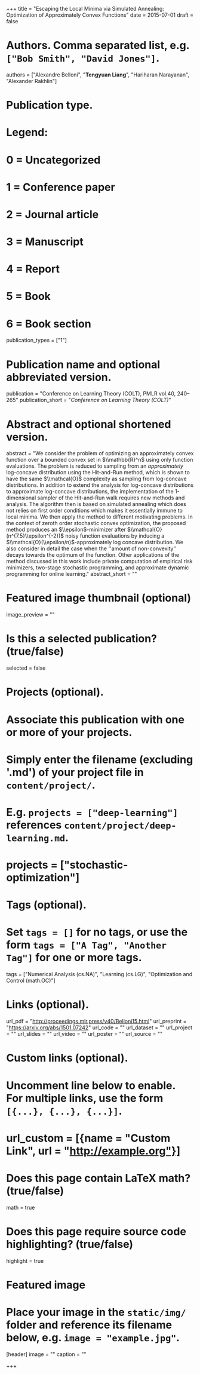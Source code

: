 +++
title = "Escaping the Local Minima via Simulated Annealing: Optimization of Approximately Convex Functions"
date = 2015-07-01
draft = false

# Authors. Comma separated list, e.g. `["Bob Smith", "David Jones"]`.
authors = ["Alexandre Belloni", "**Tengyuan Liang**", "Hariharan Narayanan", "Alexander Rakhlin"]

# Publication type.
# Legend:
# 0 = Uncategorized
# 1 = Conference paper
# 2 = Journal article
# 3 = Manuscript
# 4 = Report
# 5 = Book
# 6 = Book section
publication_types = ["1"]

# Publication name and optional abbreviated version.
publication = "Conference on Learning Theory (COLT), PMLR vol.40, 240–265"
publication_short = "*Conference on Learning Theory (COLT)*"

# Abstract and optional shortened version.
abstract = "We consider the problem of optimizing an approximately convex function over a bounded convex set in $\\mathbb{R}^n$  using only function evaluations. The problem is reduced to sampling from an *approximately* log-concave distribution using the Hit-and-Run method, which is shown to have the same $\\mathcal{O}$ complexity as sampling from log-concave distributions. In addition to extend the analysis for log-concave distributions to approximate log-concave distributions, the implementation of the 1-dimensional sampler of the Hit-and-Run walk requires new methods and analysis. The algorithm then is based on simulated annealing which does not relies on first order conditions which makes it essentially immune to local minima. We then apply the method to different motivating problems. In the context of zeroth order stochastic convex optimization, the proposed method produces an $\\epsilon$-minimizer after $\\mathcal{O}(n^{7.5}\\epsilon^{-2})$ noisy function evaluations  by inducing a $\\mathcal{O}(\\epsilon/n)$-approximately log concave distribution. We also consider in detail the case when the ''amount of non-convexity'' decays towards the optimum of the function. Other applications of the method discussed in this work include private computation of empirical risk minimizers, two-stage stochastic programming, and approximate dynamic programming for online learning."
abstract_short = ""

# Featured image thumbnail (optional)
image_preview = ""

# Is this a selected publication? (true/false)
selected = false

# Projects (optional).
#   Associate this publication with one or more of your projects.
#   Simply enter the filename (excluding '.md') of your project file in `content/project/`.
#   E.g. `projects = ["deep-learning"]` references `content/project/deep-learning.md`.
#   projects = ["stochastic-optimization"]

# Tags (optional).
#   Set `tags = []` for no tags, or use the form `tags = ["A Tag", "Another Tag"]` for one or more tags.
tags = ["Numerical Analysis (cs.NA)", "Learning (cs.LG)", "Optimization and Control (math.OC)"]

# Links (optional).
url_pdf = "http://proceedings.mlr.press/v40/Belloni15.html"
url_preprint = "https://arxiv.org/abs/1501.07242"
url_code = ""
url_dataset = ""
url_project = ""
url_slides = ""
url_video = ""
url_poster = ""
url_source = ""

# Custom links (optional).
#   Uncomment line below to enable. For multiple links, use the form `[{...}, {...}, {...}]`.
# url_custom = [{name = "Custom Link", url = "http://example.org"}]

# Does this page contain LaTeX math? (true/false)
math = true

# Does this page require source code highlighting? (true/false)
highlight = true

# Featured image
# Place your image in the `static/img/` folder and reference its filename below, e.g. `image = "example.jpg"`.
[header]
image = ""
caption = ""

+++
